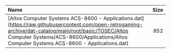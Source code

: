 |Name|Size|
|:---|---:|
|[Altos Computer Systems ACS-8600 - Applications.dat](https://raw.githubusercontent.com/open-retrogaming-archive/dat-catalog/main/root/basic/TOSEC/Altos Computer Systems/ACS-8600/Applications/Altos Computer Systems ACS-8600 - Applications.dat)|852|
